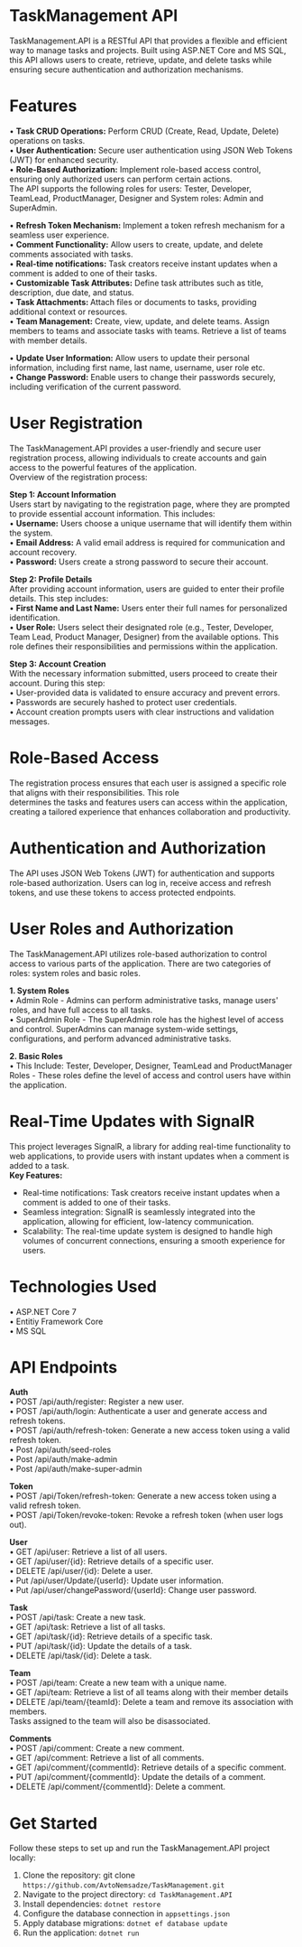 # TaskManagement API
  TaskManagement.API is a RESTful API that provides a flexible and efficient way to manage tasks and projects. 
  Built using ASP.NET Core and MS SQL, this API allows users to create, retrieve, update, and delete tasks while ensuring secure authentication and authorization mechanisms.

# Features
•	<strong>Task CRUD Operations:</strong> Perform CRUD (Create, Read, Update, Delete) operations on tasks. <br />
•	<strong>User Authentication:</strong> Secure user authentication using JSON Web Tokens (JWT) for enhanced security. <br />
•	<strong>Role-Based Authorization:</strong> Implement role-based access control, ensuring only authorized users can perform certain actions. <br />
The API supports the following roles for users: Tester, Developer, TeamLead, ProductManager, Designer and System roles: Admin and SuperAdmin. <br />

•	<strong>Refresh Token Mechanism:</strong> Implement a token refresh mechanism for a seamless user experience. <br />
•	<strong>Comment Functionality:</strong> Allow users to create, update, and delete comments associated with tasks. <br />
•	<strong>Real-time notifications:</strong> Task creators receive instant updates when a comment is added to one of their tasks. <br />
•	<strong>Customizable Task Attributes:</strong> Define task attributes such as title, description, due date, and status. <br />
•	<strong>Task Attachments: </strong> Attach files or documents to tasks, providing additional context or resources. <br />
•	<strong>Team Management:</strong> Create, view, update, and delete teams. Assign members to teams and associate tasks with teams.
    Retrieve a list of teams with member details.<br />
  
•	<strong>Update User Information:</strong> Allow users to update their personal information, including first name, last name, username, user role etc.<br />
•	<strong>Change Password:</strong> Enable users to change their passwords securely, including verification of the current password.

# User Registration
  The TaskManagement.API provides a user-friendly and secure user registration process, 
  allowing individuals to create accounts and gain access to the powerful features of the application. <br />
  Overview of the registration process: <br />
  
<strong>Step 1: Account Information</strong> <br />
Users start by navigating to the registration page, where they are prompted to provide
essential account information. This includes: <br />
•	<strong>Username:</strong> Users choose a unique username that will identify them within the system. <br />
•	<strong>Email Address:</strong> A valid email address is required for communication and account recovery. <br />
•	<strong>Password:</strong> Users create a strong password to secure their account.

<strong>Step 2: Profile Details</strong> <br />
After providing account information, users are guided to enter their profile details.
This step includes: <br />
•	<strong>First Name and Last Name:</strong> Users enter their full names for personalized identification. <br />
•	<strong>User Role:</strong> Users select their designated role (e.g., Tester, Developer, Team Lead, Product Manager, Designer) from the available options. This role defines their responsibilities and permissions within the application. <br />

<strong>Step 3: Account Creation</strong> <br />
  With the necessary information submitted, users proceed to create their account.
  During this step: <br />
  • User-provided data is validated to ensure accuracy and prevent errors. <br />
  • Passwords are securely hashed to protect user credentials. <br />
  • Account creation prompts users with clear instructions and validation messages. <br />

 # Role-Based Access
  The registration process ensures that each user is assigned a specific role that aligns with their responsibilities. This role         
  determines the tasks and features users can access within the application, creating a tailored experience that enhances collaboration 
  and productivity.
  
# Authentication and Authorization
  The API uses JSON Web Tokens (JWT) for authentication and supports role-based authorization. 
  Users can log in, receive access and refresh tokens, and use these tokens to access protected endpoints.

# User Roles and Authorization
  The TaskManagement.API utilizes role-based authorization to control access to various parts of the application.
  There are two categories of roles: system roles and basic roles.

 <strong>1. System Roles</strong> <br />
   • Admin Role - Admins can perform administrative tasks, manage users' roles, and have full access to all tasks. <br />
   • SuperAdmin Role - The SuperAdmin role has the highest level of access and control.
     SuperAdmins can manage system-wide settings, configurations, and perform advanced administrative tasks.
     
  <strong>2. Basic Roles</strong> <br />
     • This Include: Tester, Developer, Designer, TeamLead and ProductManager Roles - These roles define the level of access and control users have within the application. 

# Real-Time Updates with SignalR
This project leverages SignalR, a library for adding real-time functionality to web applications, to provide users with instant updates when a comment is added to a task. <br />
<strong>Key Features:</strong>
- Real-time notifications: Task creators receive instant updates when a comment is added to one of their tasks. <br />
- Seamless integration: SignalR is seamlessly integrated into the application, allowing for efficient, low-latency communication. <br />
- Scalability: The real-time update system is designed to handle high volumes of concurrent connections, ensuring a smooth experience for users. <br />

# Technologies Used
  • ASP.NET Core 7 <br />
  • Entitiy Framework Core <br />
  • MS SQL

 # API Endpoints
  <strong>Auth</strong> <br />
  • POST /api/auth/register: Register a new user. <br />
  • POST /api/auth/login: Authenticate a user and generate access and refresh tokens. <br />
  • POST /api/auth/refresh-token: Generate a new access token using a valid refresh token. <br />
  • Post /api/auth/seed-roles  <br />
  • Post /api/auth/make-admin  <br />
  • Post /api/auth/make-super-admin <br />

 <strong>Token</strong> <br />
  • POST /api/Token/refresh-token: Generate a new access token using a valid refresh token.<br />
  • POST /api/Token/revoke-token: Revoke a refresh token (when user logs out).

  <strong>User</strong> <br />
  • GET /api/user: Retrieve a list of all users. <br />
  • GET /api/user/{id}: Retrieve details of a specific user. <br />
  • DELETE /api/user/{id}: Delete a user. <br />
  • Put /api/user/Update/{userId}: Update user information. <br />
  • Put /api/user/changePassword/{userId}: Change user password. <br />
  
   <strong>Task</strong> <br />
  • POST /api/task: Create a new task. <br />
  • GET /api/task: Retrieve a list of all tasks. <br />
  • GET /api/task/{id}: Retrieve details of a specific task. <br />
  • PUT /api/task/{id}: Update the details of a task. <br />
  • DELETE /api/task/{id}: Delete a task. <br />

  <strong>Team</strong> <br />
  • POST /api/team: Create a new team with a unique name. <br />
  • GET /api/team: Retrieve a list of all teams along with their member details<br />
  • DELETE /api/team/{teamId}: Delete a team and remove its association with members. <br />
      Tasks assigned to the team will also be disassociated.


  <strong>Comments</strong> <br />
  • POST /api/comment: Create a new comment. <br />
  • GET /api/comment: Retrieve a list of all comments. <br />
  • GET /api/comment/{commentId}: Retrieve details of a specific comment. <br />
  • PUT /api/comment/{commentId}: Update the details of a comment. <br />
  • DELETE /api/comment/{commentId}: Delete a comment. <br />

# Get Started 
  Follow these steps to set up and run the TaskManagement.API project locally:
  1. Clone the repository: git clone `https://github.com/AvtoNemsadze/TaskManagement.git`
  2. Navigate to the project directory: `cd TaskManagement.API`
  3. Install dependencies: `dotnet restore`
  4. Configure the database connection in `appsettings.json`
  5. Apply database migrations: `dotnet ef database update`
  6. Run the application: `dotnet run`
